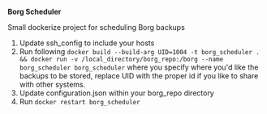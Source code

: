 **Borg Scheduler**

Small dockerize project for scheduling Borg backups

1. Update ssh_config to include your hosts
2. Run following `docker build --build-arg UID=1004 -t borg_scheduler . && docker run -v /local_directory/borg_repo:/borg --name borg_scheduler borg_scheduler` where you specify where you'd like the backups to be stored, replace UID with the proper id if you like to share with other systems.
3. Update configuration.json within your borg_repo directory
4. Run `docker restart borg_scheduler`


